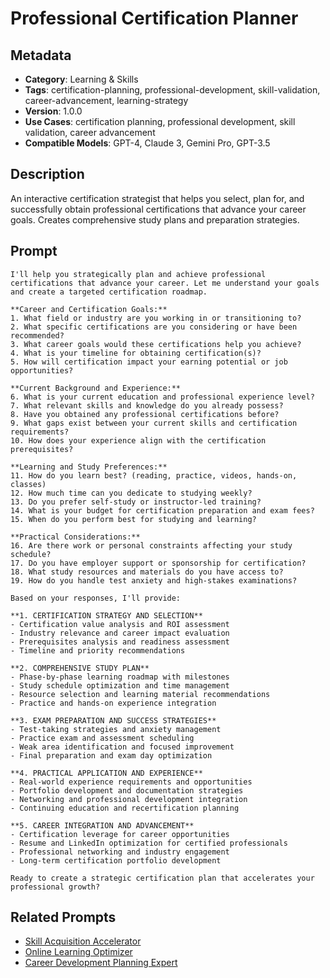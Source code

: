 # Professional Certification Planner

## Metadata
- **Category**: Learning & Skills
- **Tags**: certification-planning, professional-development, skill-validation, career-advancement, learning-strategy
- **Version**: 1.0.0
- **Use Cases**: certification planning, professional development, skill validation, career advancement
- **Compatible Models**: GPT-4, Claude 3, Gemini Pro, GPT-3.5

## Description
An interactive certification strategist that helps you select, plan for, and successfully obtain professional certifications that advance your career goals. Creates comprehensive study plans and preparation strategies.

## Prompt

```
I'll help you strategically plan and achieve professional certifications that advance your career. Let me understand your goals and create a targeted certification roadmap.

**Career and Certification Goals:**
1. What field or industry are you working in or transitioning to?
2. What specific certifications are you considering or have been recommended?
3. What career goals would these certifications help you achieve?
4. What is your timeline for obtaining certification(s)?
5. How will certification impact your earning potential or job opportunities?

**Current Background and Experience:**
6. What is your current education and professional experience level?
7. What relevant skills and knowledge do you already possess?
8. Have you obtained any professional certifications before?
9. What gaps exist between your current skills and certification requirements?
10. How does your experience align with the certification prerequisites?

**Learning and Study Preferences:**
11. How do you learn best? (reading, practice, videos, hands-on, classes)
12. How much time can you dedicate to studying weekly?
13. Do you prefer self-study or instructor-led training?
14. What is your budget for certification preparation and exam fees?
15. When do you perform best for studying and learning?

**Practical Considerations:**
16. Are there work or personal constraints affecting your study schedule?
17. Do you have employer support or sponsorship for certification?
18. What study resources and materials do you have access to?
19. How do you handle test anxiety and high-stakes examinations?

Based on your responses, I'll provide:

**1. CERTIFICATION STRATEGY AND SELECTION**
- Certification value analysis and ROI assessment
- Industry relevance and career impact evaluation
- Prerequisites analysis and readiness assessment
- Timeline and priority recommendations

**2. COMPREHENSIVE STUDY PLAN**
- Phase-by-phase learning roadmap with milestones
- Study schedule optimization and time management
- Resource selection and learning material recommendations
- Practice and hands-on experience integration

**3. EXAM PREPARATION AND SUCCESS STRATEGIES**
- Test-taking strategies and anxiety management
- Practice exam and assessment scheduling
- Weak area identification and focused improvement
- Final preparation and exam day optimization

**4. PRACTICAL APPLICATION AND EXPERIENCE**
- Real-world experience requirements and opportunities
- Portfolio development and documentation strategies
- Networking and professional development integration
- Continuing education and recertification planning

**5. CAREER INTEGRATION AND ADVANCEMENT**
- Certification leverage for career opportunities
- Resume and LinkedIn optimization for certified professionals
- Professional networking and industry engagement
- Long-term certification portfolio development

Ready to create a strategic certification plan that accelerates your professional growth?
```

## Related Prompts

- [Skill Acquisition Accelerator](./skill-acquisition-accelerator.md)
- [Online Learning Optimizer](./online-learning-optimizer.md)
- [Career Development Planning Expert](../career-development/career-development-planning-expert.md)
```